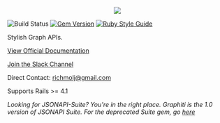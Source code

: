 <p align="center">
  <img " src="https://www.graphiti.dev/assets/img/logo.png" />
</p>

![Build Status](https://travis-ci.org/graphiti-api/graphiti.svg?branch=master)
[![Gem Version](https://badge.fury.io/rb/graphiti.svg)](https://badge.fury.io/rb/graphiti)
[![Ruby Style Guide](https://img.shields.io/badge/code_style-standard-brightgreen.svg)](https://github.com/testdouble/standard)

Stylish Graph APIs.

[View Official Documentation](https://www.graphiti.dev/guides/)

[Join the Slack Channel](https://join.slack.com/t/graphiti-api/shared_invite/enQtMjkyMTA3MDgxNTQzLWVkMDM3NTlmNTIwODY2YWFkMGNiNzUzZGMzOTY3YmNmZjBhYzIyZWZlZTk4YmI1YTI0Y2M0OTZmZGYwN2QxZjg)

Direct Contact: richmolj@gmail.com

Supports Rails >= 4.1

*Looking for JSONAPI-Suite? You're in the right place. Graphiti is the 1.0 version of JSONAPI Suite. For the deprecated Suite gem, go [here](https://github.com/jsonapi-suite/jsonapi_suite_deprecated)*
